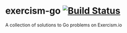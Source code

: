 # exercism-go [![Build Status](https://travis-ci.org/jboverfelt/exercism-go.svg?branch=master)](https://travis-ci.org/jboverfelt/exercism-go)
A collection of solutions to Go problems on Exercism.io
